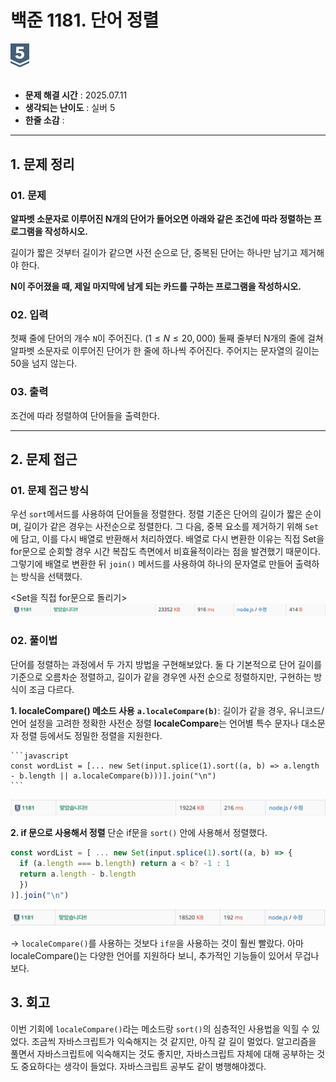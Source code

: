 <div> 
  <h1>백준 1181. 단어 정렬</h1>  
  <img src="../../assets/BJ_silver5.svg" width="30" style="margin: 0 auto;" />
</div>

<br>

- **문제 해결 시간** : 2025.07.11
- **생각되는 난이도** : 실버 5
- **한줄 소감** : 
---

## 1. 문제 정리

### 01. 문제 
**알파벳 소문자로 이루어진 N개의 단어가 들어오면 아래와 같은 조건에 따라 정렬하는 프로그램을 작성하시오.**

길이가 짧은 것부터
길이가 같으면 사전 순으로
단, 중복된 단어는 하나만 남기고 제거해야 한다.

**N이 주어졌을 때, 제일 마지막에 남게 되는 카드를 구하는 프로그램을 작성하시오.**

### 02. 입력
첫째 줄에 단어의 개수 `N`이 주어진다. $(1 ≤ N ≤ 20,000)$ 
둘째 줄부터 N개의 줄에 걸쳐 알파벳 소문자로 이루어진 단어가 한 줄에 하나씩 주어진다. 주어지는 문자열의 길이는 50을 넘지 않는다.

### 03. 출력
조건에 따라 정렬하여 단어들을 출력한다.

---
## 2. 문제 접근

### 01. 문제 접근 방식
우선 `sort`메서드를 사용하여 단어들을 정렬한다. 정렬 기준은 단어의 길이가 짧은 순이며, 길이가 같은 경우는 사전순으로 정렬한다.
그 다음, 중복 요소를 제거하기 위해 `Set`에 담고, 이를 다시 배열로 반환해서 처리하였다. 배열로 다시 변환한 이유는 직접 Set을 for문으로 순회할 경우 시간 복잡도 측면에서 비효율적이라는 점을 발견했기 때문이다. 그렇기에 배열로 변환한 뒤 `join()` 메서드를 사용하여 하나의 문자열로 만들어 출력하는 방식을 선택했다.

<Set을 직접 for문으로 돌리기>
![alt text](solved_set.png)


### 02. 풀이법
단어를 정렬하는 과정에서 두 가지 방법을 구현해보았다.
둘 다 기본적으로 단어 길이를 기준으로 오름차순 정렬하고, 길이가 같을 경우엔 사전 순으로 정렬하지만, 구현하는 방식이 조금 다르다.

**1. localeCompare() 메소드 사용**
**`a.localeCompare(b)`**: 길이가 같을 경우, 유니코드/언어 설정을 고려한 정확한 사전순 정렬
	**localeCompare**는 언어별 특수 문자나 대소문자 정렬 등에서도 정밀한 정렬을 지원한다.

    ```javascript
    const wordList = [... new Set(input.splice(1).sort((a, b) => a.length - b.length || a.localeCompare(b)))].join("\n")
    ```

  ![alt text](solved1.png)


**2. if 문으로 사용해서 정렬**
  단순 if문을 `sort()` 안에 사용해서 정렬했다.

  ```javascript
  const wordList = [ ... new Set(input.splice(1).sort((a, b) => {
    if (a.length === b.length) return a < b? -1 : 1
    return a.length - b.length
    })
  )].join("\n")

  ```
  ![alt text](solved2.png)


-> `localeCompare()`를 사용하는 것보다 `if문`을 사용하는 것이 훨씬 빨랐다. 아마 localeCompare()는 다양한 언어를 지원하다 보니, 추가적인 기능들이 있어서 무겁나 보다.

## 3. 회고
이번 기회에 `localeCompare()`라는 메소드랑 `sort()`의 심층적인 사용법을 익힐 수 있었다. 조금씩 자바스크립트가 익숙해지는 것 같지만, 아직 갈 길이 멀었다.
알고리즘을 풀면서 자바스크립트에 익숙해지는 것도 좋지만, 자바스크립트 자체에 대해 공부하는 것도 중요하다는 생각이 들었다. 자바스크립트 공부도 같이 병행해야겠다.